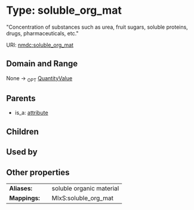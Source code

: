 
# Type: soluble_org_mat


"Concentration of substances such as urea, fruit sugars, soluble proteins, drugs, pharmaceuticals, etc."

URI: [nmdc:soluble_org_mat](https://microbiomedata/meta/soluble_org_mat)


## Domain and Range

None ->  <sub>OPT</sub> [QuantityValue](QuantityValue.md)

## Parents

 *  is_a: [attribute](attribute.md)

## Children


## Used by


## Other properties

|  |  |  |
| --- | --- | --- |
| **Aliases:** | | soluble organic material |
| **Mappings:** | | MIxS:soluble_org_mat |

